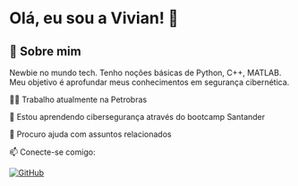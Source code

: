 
# Olá, eu sou a Vivian! 👋


## 🚀 Sobre mim


Newbie no mundo tech. Tenho noções básicas de Python, C++, MATLAB. Meu objetivo é aprofundar meus conhecimentos em segurança cibernética. 






👩‍💻 Trabalho atualmente na Petrobras

🧠 Estou aprendendo cibersegurança através do bootcamp Santander

🤔 Procuro ajuda com assuntos relacionados

📫 Conecte-se comigo:


[![GitHub](https://img.shields.io/badge/GitHub-100000?style=for-the-badge&logo=github&logoColor=white)](https://github.com/vfyu)

